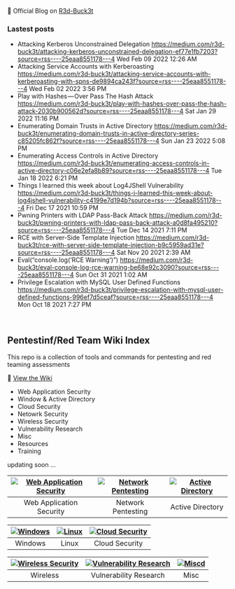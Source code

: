 🔴 Official Blog on [R3d-Buck3t](https://medium.com/r3d-buck3t)

### Lastest posts
<!-- BLOG-POST-LIST:START -->
 - Attacking Kerberos Unconstrained Delegation https://medium.com/r3d-buck3t/attacking-kerberos-unconstrained-delegation-ef77e1fb7203?source=rss----25eaa8551178---4 Wed Feb 09 2022 12:26 AM
 - Attacking Service Accounts with Kerberoasting https://medium.com/r3d-buck3t/attacking-service-accounts-with-kerberoasting-with-spns-de9894ca243f?source=rss----25eaa8551178---4 Wed Feb 02 2022 3:56 PM
 - Play with Hashes — Over Pass The Hash Attack https://medium.com/r3d-buck3t/play-with-hashes-over-pass-the-hash-attack-2030b900562d?source=rss----25eaa8551178---4 Sat Jan 29 2022 11:16 PM
 - Enumerating Domain Trusts in Active Directory https://medium.com/r3d-buck3t/enumerating-domain-trusts-in-active-directory-series-c85205fc862f?source=rss----25eaa8551178---4 Sun Jan 23 2022 5:08 PM
 - Enumerating Access Controls in Active Directory https://medium.com/r3d-buck3t/enumerating-access-controls-in-active-directory-c06e2efa8b89?source=rss----25eaa8551178---4 Tue Jan 18 2022 6:21 PM
 - Things I learned this week about Log4JShell Vulnerability https://medium.com/r3d-buck3t/things-i-learned-this-week-about-log4jshell-vulnerability-c4199e7d194b?source=rss----25eaa8551178---4 Fri Dec 17 2021 10:59 PM
 - Pwning Printers with LDAP Pass-Back Attack https://medium.com/r3d-buck3t/pwning-printers-with-ldap-pass-back-attack-a0d8fa495210?source=rss----25eaa8551178---4 Tue Dec 14 2021 7:11 PM
 - RCE with Server-Side Template Injection https://medium.com/r3d-buck3t/rce-with-server-side-template-injection-b9c5959ad31e?source=rss----25eaa8551178---4 Sat Nov 20 2021 2:39 AM
 - Eval&lpar;“console.log&lpar;‘RCE Warning’&rpar;”&rpar; https://medium.com/r3d-buck3t/eval-console-log-rce-warning-be68e92c3090?source=rss----25eaa8551178---4 Sun Oct 31 2021 1:02 AM
 - Privilege Escalation with MySQL User Defined Functions https://medium.com/r3d-buck3t/privilege-escalation-with-mysql-user-defined-functions-996ef7d5ceaf?source=rss----25eaa8551178---4 Mon Oct 18 2021 7:27 PM<!-- BLOG-POST-LIST:END -->

<p>&nbsp;</p>

## Pentestinf/Red Team Wiki Index 
This repo is a collection of tools and commands for pentesting and red teaming assessments 

🔎 [View the Wiki](https://nairuzabulhul.github.io/R3d-Buck3T/)

+ Web Application Security 
+ Window & Active Directory 
+ Cloud Security
+ Netowrk Security
+ Wireless Security
+ Vulnerability Research
+ Misc
+ Resources
+ Training


updating soon ...


|[![Web Application Security](https://raw.githubusercontent.com/nairuzabulhul/R3d-Buck3T/master/images/Hnet.com-image%20(1).jpg)](https://github.com/nairuzabulhul/R3d-Buck3T/blob/master/Web%20Application%20Security/Web%20Application%20Security.md)|[![Network Pentesting](https://raw.githubusercontent.com/nairuzabulhul/R3d-Buck3T/master/images/Hnet.com-image.jpg)](https://example")|[![Active Directory](https://raw.githubusercontent.com/nairuzabulhul/R3d-Buck3T/master/images/Hnet.com-image%20(2).jpg)](https://github.com/nairuzabulhul/R3d-Buck3T/blob/master/Active%20Directory/Active%20Directory.md "Active Directory")
|:--:|:--:|:--:|
|Web Application Security| Network Pentesting | Active Directory|



|[![Windows](https://raw.githubusercontent.com/nairuzabulhul/R3d-Buck3T/master/images/Hnet.com-image%20(3).jpg)](https://example)|[![Linux](https://raw.githubusercontent.com/nairuzabulhul/R3d-Buck3T/master/images/Hnet.com-image%20(6).jpg)](https://example")|[![Cloud Security](https://raw.githubusercontent.com/nairuzabulhul/R3d-Buck3T/master/images/Hnet.com-image%20(5).jpg)](https://example")
|:--:|:--:|:--:|
|Windows | Linux | Cloud Security|


|[![Wireless Security](https://raw.githubusercontent.com/nairuzabulhul/R3d-Buck3T/master/images/Hnet.com-image%20(7).jpg)](https://example")|[![Vulnerability Research](https://raw.githubusercontent.com/nairuzabulhul/R3d-Buck3T/master/images/Hnet.com-image.jpg)]("https://example")|[![Miscd](https://raw.githubusercontent.com/nairuzabulhul/R3d-Buck3T/master/images/Hnet.com-image.jpg)](https://example")
|:--:|:--:|:--:|
| Wireless | Vulnerability Research | Misc|


